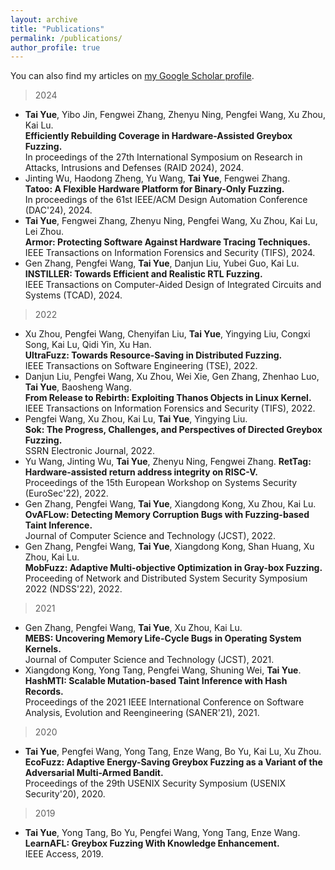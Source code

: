 ```yaml
---
layout: archive
title: "Publications"
permalink: /publications/
author_profile: true
---
```

You can also find my articles on <a href="https://scholar.google.com.hk/citations?user=QZve5gQAAAAJ&hl=zh-CN">my Google Scholar profile</a>.

> 2024
- **Tai Yue**, Yibo Jin, Fengwei Zhang, Zhenyu Ning, Pengfei Wang, Xu Zhou, Kai Lu.<br>
**Efficiently Rebuilding Coverage in Hardware-Assisted Greybox Fuzzing.**<br>
In proceedings of the 27th International Symposium on Research in Attacks, Intrusions and Defenses (RAID 2024), 2024.
- Jinting Wu, Haodong Zheng, Yu Wang, **Tai Yue**, Fengwei Zhang.<br>
**Tatoo: A Flexible Hardware Platform for Binary-Only Fuzzing.**<br>
In proceedings of the 61st IEEE/ACM Design Automation Conference (DAC'24), 2024.
- **Tai Yue**, Fengwei Zhang, Zhenyu Ning, Pengfei Wang, Xu Zhou, Kai Lu, Lei Zhou.<br>
**Armor: Protecting Software Against Hardware Tracing Techniques.**<br>
IEEE Transactions on Information Forensics and Security (TIFS), 2024.
- Gen Zhang, Pengfei Wang, **Tai Yue**, Danjun Liu, Yubei Guo, Kai Lu.<br>
**INSTILLER: Towards Efficient and Realistic RTL Fuzzing.**<br>
IEEE Transactions on Computer-Aided Design of Integrated Circuits and Systems (TCAD), 2024.

> 2022
- Xu Zhou, Pengfei Wang, Chenyifan Liu, **Tai Yue**, Yingying Liu, Congxi Song, Kai Lu, Qidi Yin, Xu Han.<br>
**UltraFuzz: Towards Resource-Saving in Distributed Fuzzing.**<br>
IEEE Transactions on Software Engineering (TSE), 2022.
- Danjun Liu, Pengfei Wang, Xu Zhou, Wei Xie, Gen Zhang, Zhenhao Luo, **Tai Yue**, Baosheng Wang.<br>
**From Release to Rebirth: Exploiting Thanos Objects in Linux Kernel.**<br>
IEEE Transactions on Information Forensics and Security (TIFS), 2022.
- Pengfei Wang, Xu Zhou, Kai Lu, **Tai Yue**, Yingying Liu.<br>
**Sok: The Progress, Challenges, and Perspectives of Directed Greybox Fuzzing.**<br>
SSRN Electronic Journal, 2022.
- Yu Wang, Jinting Wu, **Tai Yue**, Zhenyu Ning, Fengwei Zhang. 
**RetTag: Hardware-assisted return address integrity on RISC-V.**<br>
Proceedings of the 15th European Workshop on Systems Security (EuroSec'22), 2022.
- Gen Zhang, Pengfei Wang, **Tai Yue**, Xiangdong Kong, Xu Zhou, Kai Lu.<br>
**OvAFLow: Detecting Memory Corruption Bugs with Fuzzing-based Taint Inference.**<br>
Journal of Computer Science and Technology (JCST), 2022.
- Gen Zhang, Pengfei Wang, **Tai Yue**, Xiangdong Kong, Shan Huang, Xu Zhou, Kai Lu.<br>
**MobFuzz: Adaptive Multi-objective Optimization in Gray-box Fuzzing.**<br>
Proceeding of Network and Distributed System Security Symposium 2022 (NDSS'22), 2022.

> 2021
- Gen Zhang, Pengfei Wang, **Tai Yue**, Xu Zhou, Kai Lu.<br>
**MEBS: Uncovering Memory Life-Cycle Bugs in Operating System Kernels.**<br>
Journal of Computer Science and Technology (JCST), 2021.
- Xiangdong Kong, Yong Tang, Pengfei Wang, Shuning Wei, **Tai Yue**.<br>
**HashMTI: Scalable Mutation-based Taint Inference with Hash Records.**<br>
Proceedings of the 2021 IEEE International Conference on Software Analysis, Evolution and Reengineering (SANER'21), 2021.

> 2020
- **Tai Yue**, Pengfei Wang, Yong Tang, Enze Wang, Bo Yu, Kai Lu, Xu Zhou.<br>
**EcoFuzz: Adaptive Energy-Saving Greybox Fuzzing as a Variant of the Adversarial Multi-Armed Bandit.**<br>
Proceedings of the 29th USENIX Security Symposium (USENIX Security'20), 2020.

> 2019
- **Tai Yue**, Yong Tang, Bo Yu, Pengfei Wang, Yong Tang, Enze Wang.<br>
**LearnAFL: Greybox Fuzzing With Knowledge Enhancement.**<br>
IEEE Access, 2019.






